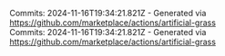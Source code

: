 Commits: 2024-11-16T19:34:21.821Z - Generated via https://github.com/marketplace/actions/artificial-grass
<br>
Commits: 2024-11-16T19:34:21.821Z - Generated via https://github.com/marketplace/actions/artificial-grass
<br>
